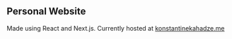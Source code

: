 ## Personal Website
Made using React and Next.js. Currently hosted at [konstantinekahadze.me](https://konstantinekahadze.me/)

